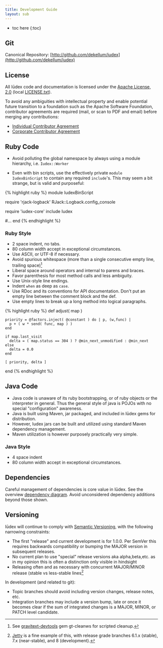 ```yaml
---
title: Development Guide
layout: sub
---
```


* toc here
{:toc}

## Git

Canonical Repository: [http://github.com/dekellum/iudex](http://github.com/dekellum/iudex)

## License

All Iūdex code and documentation is licensed under the
[Apache License, 2.0][AL2] (local [LICENSE.txt]).

To avoid any ambiguities with intellectual property and enable
potential future transition to a foundation such as the Apache
Software Foundation, contributor agreements are required (mail, or
scan to PDF and email) before merging any contributions:

* [Individual Contributor Agreement](license/icla.txt)
* [Corporate Contributor Agreement](license/cla-corporate.txt)

[AL2]: http://www.apache.org/licenses/LICENSE-2.0
[LICENSE.txt]: license/LICENSE.txt

## Ruby Code

* Avoid polluting the global namespace by always using a module
  hierarchy, i.e. <code>Iudex::Worker</code>

* Even with bin scripts, use the effectively private <code>module
  IudexBinScript</code> to contain any required <code>include</code>'s. This may seem
  a bit strange, but is valid and purposeful:

{% highlight ruby %}
module IudexBinScript

  require 'rjack-logback'
  RJack::Logback.config_console

  require 'iudex-core'
  include Iudex

  #...
end
{% endhighlight %}

### Ruby Style

* 2 space indent, no tabs.
* 80 column width accept in exceptional circumstances.
* Use ASCII, or UTF-8 if necessary.
* Avoid spurious whitespace (more than a single consecutive empty
  line, trailing space)[^gt-cleanws]
* Liberal space around operators and internal to parens and braces.
* Favor parenthesis for most method calls and less ambiguity.
* Use Unix-style line endings.
* Indent `when` as deep as `case`.
* Use RDoc and its conventions for API documentation. Don't put an
  empty line between the comment block and the def.
* Use empty lines to break up a long method into logical paragraphs.

{% highlight ruby %}
  def adjust( map )

    priority = @factors.inject( @constant ) do | p, (w,func) |
      p + ( w * send( func, map ) )
    end

    if map.last_visit
      delta = ( map.status == 304 ) ? @min_next_unmodified : @min_next
    else
      delta = 0.0
    end

    [ priority, delta ]
  end
{% endhighlight %}

## Java Code

* Java code is unaware of its ruby bootstrapping, or of ruby objects or
  the interpreter in general. Thus the general style of java is POJOs
  with no special "configuration" awareness.
* Java is built using Maven, jar packaged, and included in Iūdex gems
  for distribution.
* However, Iudex jars can be built and utilized using standard Maven dependency
  management.
* Maven utilization is however purposely practically very simple.

### Java Style

* 4 space indent
* 80 column width accept in exceptional circumstances.

## Dependencies

Careful management of dependencies is core value in Iūdex. See the
overview [dependency diagram]. Avoid unconsidered dependency additions
beyond those shown.

## Versioning

Iūdex will continue to comply with [Semantic Versioning][],
with the following narrowing constraints:

* The first "release" and current development is for 1.0.0. Per SemVer
  this requires backwards compatibility or bumping the MAJOR version in
  subsequent releases.
* No current plan to use "special" release versions aka
  alpha,beta,etc. as in my opinion this is often a distinction only
  visible in hindsight
* Releasing often and as necessary with concurrent MAJOR/MINOR release
  (stable vs less-stable lines[^jetty]

In development (and related to git):

* Topic branches should avoid including version changes, release notes, etc.
* Integration branches may include a version bump, late or once it
  becomes clear if the sum of integrated changes is a MAJOR, MINOR, or
  PATCH level candidate.

[dependency diagram]: /index.html
[Semantic Versioning]: http://semver.org/

[^gt-cleanws]: See [gravitext-devtools](http://github.com/dekellum/gravitext-devtools)
               gem gt-cleanws for scripted cleanup.

[^jetty]: [Jetty](http://docs.codehaus.org/display/JETTY/Downloading+Jetty)
          is a fine example of this, with release grade branches 6.1.x
          (stable), 7.x (near-stable), and 8 (development).
